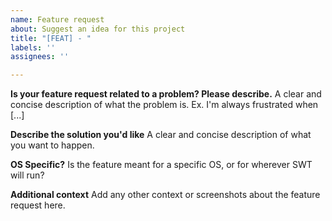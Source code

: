 ```yaml
---
name: Feature request
about: Suggest an idea for this project
title: "[FEAT] - "
labels: ''
assignees: ''

---
```


**Is your feature request related to a problem? Please describe.**
A clear and concise description of what the problem is. Ex. I'm always frustrated when [...]

**Describe the solution you'd like**
A clear and concise description of what you want to happen.

**OS Specific?**
Is the feature meant for a specific OS, or for wherever SWT will run?

**Additional context**
Add any other context or screenshots about the feature request here.
